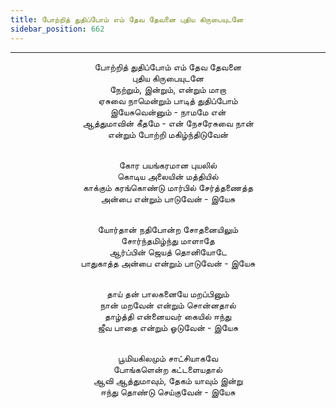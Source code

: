 ```yaml
---
title: போற்றித் துதிப்போம் எம் தேவ தேவனை புதிய கிருபையுடனே
sidebar_position: 662
---
```


---
<center>
போற்றித் துதிப்போம் எம் தேவ தேவனை<br/>
புதிய கிருபையுடனே<br/>
நேற்றும், இன்றும், என்றும் மாறா<br/>
ஏசுவை நாமென்றும் பாடித் துதிப்போம்<br/>
இயேசுவென்னும் - நாமமே என்<br/>
ஆத்துமாவின் கீதமே - என் நேசரேசுவை நான்<br/>
என்றும் போற்றி மகிழ்ந்திடுவேன்<br/><br/>

கோர பயங்கரமான புயலில்<br/>
கொடிய அலையின் மத்தியில்<br/>
காக்கும் கரங்கொண்டு மார்பில் சேர்த்தணைத்த<br/>
அன்பை என்றும் பாடுவேன்             - இயேசு<br/><br/>

யோர்தான் நதிபோன்ற சோதனையிலும்<br/>
சோர்ந்தமிழ்ந்து மாளாதே<br/>
ஆர்ப்பின் ஜெயத் தொனியோடே<br/>
பாதுகாத்த அன்பை என்றும் பாடுவேன்         - இயேசு<br/><br/>

தாய் தன் பாலகனையே மறப்பினும்<br/>
நான் மறவேன் என்றும் சொன்னதால்<br/>
தாழ்த்தி என்னையவர் கையில் ஈந்து<br/>
ஜீவ பாதை என்றும் ஓடுவேன்            - இயேசு<br/><br/>

பூமியகிலமும் சாட்சியாகவே<br/>
போங்களென்ற கட்டளையதால்<br/>
ஆவி ஆத்துமாவும், தேகம் யாவும் இன்று<br/>
ஈந்து தொண்டு செய்குவேன்            - இயேசு
</center>